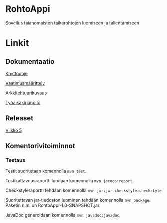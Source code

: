 # RohtoAppi
Sovellus taianomaisten taikarohtojen luomiseen ja tallentamiseen.

# Linkit

## Dokumentaatio

[Käyttöohje](https://github.com/ikylios/ot-harjoitustyo/blob/master/dokumentointi/kayttoohje.md)

[Vaatimusmäärittely](https://github.com/ikylios/ot-harjoitustyo/blob/master/dokumentointi/vaatimusmaarittely.md)

[Arkkitehtuurikuvaus](https://github.com/ikylios/ot-harjoitustyo/blob/master/dokumentointi/arkkitehtuuri.md)

[Työaikakirjanpito](https://github.com/ikylios/ot-harjoitustyo/blob/master/dokumentointi/tyotunnit.md)

## Releaset
[Viikko 5](https://github.com/ikylios/ot-harjoitustyo/releases)

## Komentorivitoiminnot

### Testaus
Testit suoritetaan komennolla `mvn test`.

Testikattavuusraportti luodaan komennolla `mvn jacoco:report`.

Checkstyleraportti tehdään komennolla `mvn jxr:jxr checkstyle:checkstyle`

Suoritettavan jar-tiedoston luominen tehdään komennolla `mvn package`. Paketin nimi on RohtoAppi-1.0-SNAPSHOT.jar.

JavaDoc generoidaan komennolla `mvn javadoc:javadoc`.
